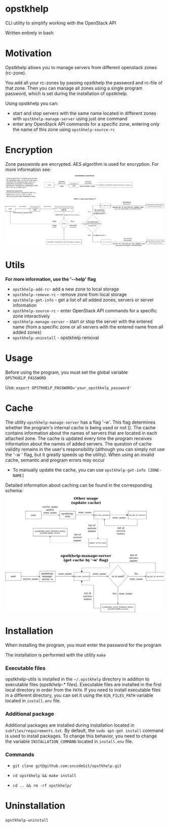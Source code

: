 # opstkhelp
CLI utility to simplify working with the OpenStack API

Written entirely in bash

# Motivation
Opstkhelp allows you to manage servers from different openstack zones (rc-zone).

You add all your rc-zones by passing opstkhelp the password and rc-file of that zone. Then you can manage all zones using a single program password, which is set during the installation of opstkhelp.

Using opstkhelp you can:
- start and stop servers with the same name located in different zones with `opstkhelp-manage-server` using just one command
- enter any OpenStack API commands for a specific zone, entering only the name of this zone using `opstkhelp-source-rc`

# Encryption
Zone passwords are encrypted. AES algorithm is used for encryption. For more information see:
![](Documentation/encoding.png)

# Utils
**For more information, use the '--help' flag**
- `opstkhelp-add-rc`- add a new zone to local storage
- `opstkhelp-remove-rc` - remove zone from local storage
- `opstkhelp-get-info` - get a list of all added zones, servers or server information
- `opstkhelp-source-rc` - enter OpenStack API commands for a specific zone interactively
- `opstkhelp-manage-server` - start or stop the server with the entered name (from a specific zone or all servers with the entered name from all added zones)
- `opstkhelp-uninstall` - opstkhelp removal

# Usage
Before using the program, you must set the global variable `OPSTKHELP_PASSWORD`

Use: `export OPSTKHELP_PASSWORD='your_opstkhelp_password'`

# Cache
The utility `opstkhelp-manage-server` has a flag '-w'. This flag determines whether the program's internal cache is being used or not (). The cache contains information about the names of servers that are located in each attached zone. The cache is updated every time the program receives information about the names of added servers. The question of cache validity remains in the user's responsibility (although you can simply not use the '-w ' flag, but it greatly speeds up the utility). When using an invalid cache, semantic and program errors may occur

- To manually update the cache, you can use `opstkhelp-get-info [ZONE-NAME]`

Detailed information about caching can be found in the corresponding schema:
![](Documentation/cache.png)

# Installation
When installing the program, you must enter the password for the program

The installation is performed with the utility `make`

### Executable files
opstkhelp-utils is installed in the `~/.opstkhelp` directory in addition to executable files (opstkhelp-* files). Executable files are installed in the first local directory in order from the `PATH`. If you need to install executable files in a different directory, you can set it using the `BIN_FILES_PATH` variable located in `install.env` file.


### Additional package
Additional packages are installed during installation located in `subfiles/requirements.txt`. By default, the `sudo apt-get install` command is used to install packages. To change this behavior, you need to change the variable `INSTALLATION_COMMAND` located in `install.env` file.

### Commands

- `git clone git@github.com:sncodeGit/opstkhelp.git`

- `cd opstkhelp && make install`

- `cd .. && rm -rf opstkhelp/`

# Uninstallation
`opstkhelp-uninstall`